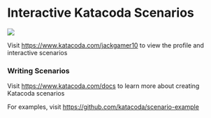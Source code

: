 # Interactive Katacoda Scenarios

[![](http://shields.katacoda.com/katacoda/jackgamer10/count.svg)](https://www.katacoda.com/jackgamer10 "Get your profile on Katacoda.com")

Visit https://www.katacoda.com/jackgamer10 to view the profile and interactive scenarios

### Writing Scenarios
Visit https://www.katacoda.com/docs to learn more about creating Katacoda scenarios

For examples, visit https://github.com/katacoda/scenario-example
